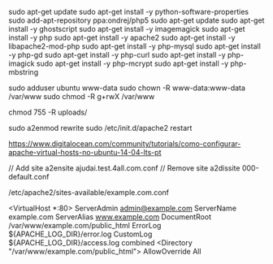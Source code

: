 sudo apt-get update
sudo apt-get install -y python-software-properties
sudo add-apt-repository ppa:ondrej/php5
sudo apt-get update
sudo apt-get install -y ghostscript
sudo apt-get install -y imagemagick
sudo apt-get install -y php
sudo apt-get install -y apache2
sudo apt-get install -y libapache2-mod-php
sudo apt-get install -y php-mysql
sudo apt-get install -y php-gd
sudo apt-get install -y php-curl
sudo apt-get install -y php-imagick
sudo apt-get install -y php-mcrypt
sudo apt-get install -y php-mbstring
 
 
sudo adduser ubuntu www-data
sudo chown -R www-data:www-data /var/www
sudo chmod -R g+rwX /var/www
 
chmod 755 -R uploads/
 
sudo a2enmod rewrite
sudo /etc/init.d/apache2 restart
 
https://www.digitalocean.com/community/tutorials/como-configurar-apache-virtual-hosts-no-ubuntu-14-04-lts-pt
 
// Add site
a2ensite ajudai.test.4all.com.conf
// Remove site
a2dissite 000-default.conf
 
/etc/apache2/sites-available/example.com.conf
 
<VirtualHost *:80>
    ServerAdmin admin@example.com
    ServerName example.com
    ServerAlias www.example.com
    DocumentRoot /var/www/example.com/public_html
    ErrorLog ${APACHE_LOG_DIR}/error.log
    CustomLog ${APACHE_LOG_DIR}/access.log combined
    <Directory "/var/www/example.com/public_html">
        AllowOverride All
    </Directory>
</VirtualHost>
